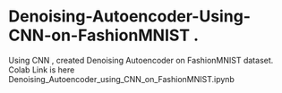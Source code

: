 # Denoising-Autoencoder-Using-CNN-on-FashionMNIST .
Using CNN , created Denoising Autoencoder on FashionMNIST dataset. 
 Colab Link is here Denoising_Autoencoder_using_CNN_on_FashionMNIST.ipynb
